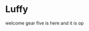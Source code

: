 # Luffy
welcome
gear five is here and it is op 
 
 
   
  
      
                      
                      
                                 
                                                 
                          
                           
                  
       
   
 

